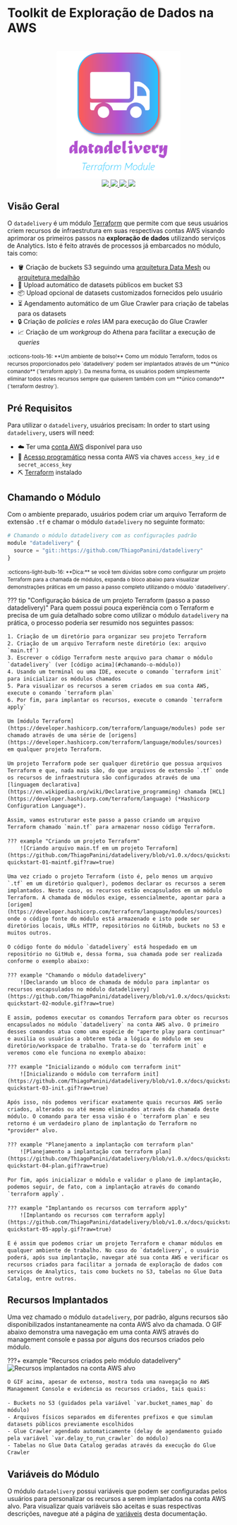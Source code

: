 # Toolkit de Exploração de Dados na AWS

<div align="center">
    <br><img src="https://github.com/ThiagoPanini/datadelivery/blob/v1.0.x/docs/_assets/imgs/logo/logo-com-nome.png?raw=true" width=280 alt="datadelivery-logo">
</div>

<div align="center">

  <a href="https://www.terraform.io/">
    <img src="https://img.shields.io/badge/terraform-grey?style=for-the-badge&logo=terraform&logoColor=B252D0">
  </a>

  <a href="https://www.mkdocs.org/">
    <img src="https://img.shields.io/badge/mkdocs-grey?style=for-the-badge&logo=markdown&logoColor=B252D0">
  </a>

  <a href="https://readthedocs.org/">
    <img src="https://img.shields.io/badge/readthedocs-grey?style=for-the-badge&logo=readthedocs&logoColor=B252D0">
  </a>

  <a href="https://github.com/">
    <img src="https://img.shields.io/badge/github-grey?style=for-the-badge&logo=github&logoColor=B252D0">
  </a>

</div>

## Visão Geral

O `datadelivery` é um módulo [Terraform](https://www.terraform.io/) que permite com que seus usuários criem recursos de infraestrutura em suas respectivas contas AWS visando aprimorar os primeiros passos na **exploração de dados** utilizando serviços de Analytics. Isto é feito através de processos já embarcados no módulo, tais como:

- 🪣 Criação de buckets S3 seguindo uma [arquitetura Data Mesh](https://www.datamesh-architecture.com/) ou [arquitetura medalhão](https://medium.com/@junshan0/medallion-architecture-what-why-and-how-ce07421ef06f)
- 🎲 Upload automático de datasets públicos em bucket S3
- 📦 Upload opcional de datasets customizados fornecidos pelo usuário
- ⏳ Agendamento automático de um Glue Crawler para criação de tabelas para os datasets
- 🔒 Criação de *policies* e *roles* IAM para execução do Glue Crawler
- 📈 Criação de um *workgroup* do Athena para facilitar a execução de *queries*

<small>
  :octicons-tools-16:
  **Um ambiente de bolso!** Como um módulo Terraform, todos os recursos proporcionados pelo `datadelivery` podem ser implantados através de um **único comando** (`terraform apply`). Da mesma forma, os usuários podem simplesmente eliminar todos estes recursos sempre que quiserem também com um **único comando** (`terraform destroy`).
</small>

## Pré Requisitos

Para utilizar o `datadelivery`, usuários precisam:
In order to start using `datadelivery`, users will need:

- ☁️ Ter uma [conta AWS](https://aws.amazon.com/premiumsupport/knowledge-center/create-and-activate-aws-account/) disponível para uso
- 🔑 [Acesso programático](https://docs.aws.amazon.com/general/latest/gr/aws-sec-cred-types.html) nessa conta AWS via chaves `access_key_id` e `secret_access_key`
- ⛏ [Terraform](https://www.terraform.io/) instalado

## Chamando o Módulo

Com o ambiente preparado, usuários podem criar um arquivo Terraform de extensão `.tf` e chamar o módulo `datadelivery` no seguinte formato:

```python
# Chamando o módulo datadelivery com as configurações padrão
module "datadelivery" {
  source = "git::https://github.com/ThiagoPanini/datadelivery"
}
```

<small>
  :octicons-light-bulb-16:
  **Dica:** se você tem dúvidas sobre como configurar um projeto Terraform para a chamada de módulos, expanda o bloco abaixo para visualizar demonstrações práticas em um passo a passo completo utilizando o módulo `datadelivery`.
</small>

??? tip "Configuração básica de um projeto Terraform (passo a passo datadelivery)"
    Para quem possui pouca experiência com o Terraform e precisa de um guia detalhado sobre como utilizar o módulo `datadelivery` na prática, o processo poderia ser resumido nos seguintes passos:

    1. Criação de um diretório para organizar seu projeto Terraform
    2. Criação de um arquivo Terraform neste diretório (ex: arquivo `main.tf`)
    3. Escrever o código Terraform neste arquivo para chamar o módulo `datadelivery` (ver [código acima](#chamando-o-módulo))
    4. Usando um terminal ou uma IDE, execute o comando `terraform init` para inicializar os módulos chamados
    5. Para visualizar os recursos a serem criados em sua conta AWS, execute o comando `terraform plan`
    6. Por fim, para implantar os recursos, execute o comando `terraform apply`

    Um [módulo Terraform](https://developer.hashicorp.com/terraform/language/modules) pode ser chamado através de uma série de [origens](https://developer.hashicorp.com/terraform/language/modules/sources) em qualquer projeto Terraform.

    Um projeto Terraform pode ser qualquer diretório que possua arquivos Terraform e que, nada mais são, do que arquivos de extensão `.tf` onde os recursos de infraestrutura são configurados através de uma [linguagem declarativa](https://en.wikipedia.org/wiki/Declarative_programming) chamada [HCL](https://developer.hashicorp.com/terraform/language) (*Hashicorp Configuration Language*).

    Assim, vamos estruturar este passo a passo criando um arquivo Terraform chamado `main.tf` para armazenar nosso código Terraform.

    ??? example "Criando um projeto Terraform"
        ![Criando arquivo main.tf em um projeto Terraform](https://github.com/ThiagoPanini/datadelivery/blob/v1.0.x/docs/quickstart/_assets/gifs/datadelivery-quickstart-01-maintf.gif?raw=true)

    Uma vez criado o projeto Terraform (isto é, pelo menos um arquivo `.tf` em um diretório qualquer), podemos declarar os recursos a serem implantados. Neste caso, os recursos estão encapsulados em um módulo Terraform. A chamada de módulos exige, essencialmente, apontar para a [origem](https://developer.hashicorp.com/terraform/language/modules/sources) onde o código fonte do módulo está armazenado e isto pode ser diretórios locais, URLs HTTP, repositórios no GitHub, buckets no S3 e muitos outros.
    
    O código fonte do módulo `datadelivery` está hospedado em um repositório no GitHub e, dessa forma, sua chamada pode ser realizada conforme o exemplo abaixo:

    ??? example "Chamando o módulo datadelivery"
        ![Declarando um bloco de chamada de módulo para implantar os recursos encapsulados no módulo datadelivery](https://github.com/ThiagoPanini/datadelivery/blob/v1.0.x/docs/quickstart/_assets/gifs/datadelivery-quickstart-02-module.gif?raw=true)

    E assim, podemos executar os comandos Terraform para obter os recursos encapsulados no módulo `datadelivery` na conta AWS alvo. O primeiro desses comandos atua como uma espécie de "aperte play para continuar" e auxilia os usuários a obterem toda a lógica do módulo em seu diretório/workspace de trabalho. Trata-se do `terraform init` e veremos como ele funciona no exemplo abaixo:

    ??? example "Inicializando o módulo com terraform init"
        ![Inicializando o módulo com terraform init](https://github.com/ThiagoPanini/datadelivery/blob/v1.0.x/docs/quickstart/_assets/gifs/datadelivery-quickstart-03-init.gif?raw=true)

    Após isso, nós podemos verificar exatamente quais recursos AWS serão criados, alterados ou até mesmo eliminados através da chamada deste módulo. O comando para ter essa visão é o `terraform plan` e seu retorno é um verdadeiro plano de implantação do Terraform no *provider* alvo.

    ??? example "Planejamento a implantação com terraform plan"
        ![Planejamento a implantação com terraform plan](https://github.com/ThiagoPanini/datadelivery/blob/v1.0.x/docs/quickstart/_assets/gifs/datadelivery-quickstart-04-plan.gif?raw=true)

    Por fim, após inicializar o módulo e validar o plano de implantação, podemos seguir, de fato, com a implantação através do comando `terraform apply`.

    ??? example "Implantando os recursos com terraform apply"
        ![Implantando os recursos com terraform apply](https://github.com/ThiagoPanini/datadelivery/blob/v1.0.x/docs/quickstart/_assets/gifs/datadelivery-quickstart-05-apply.gif?raw=true)
    
    E é assim que podemos criar um projeto Terraform e chamar módulos em qualquer ambiente de trabalho. No caso do `datadelivery`, o usuário poderá, após sua implantação, navegar até sua conta AWS e verificar os recursos criados para facilitar a jornada de exploração de dados com serviços de Analytics, tais como buckets no S3, tabelas no Glue Data Catalog, entre outros.

## Recursos Implantados

Uma vez chamado o módulo `datadelivery`, por padrão, alguns recursos são disponibilizados instantaneamente na conta AWS alvo da chamada. O GIF abaixo demonstra uma navegação em uma conta AWS através do management console e passa por alguns dos recursos criados pelo módulo.

???+ example "Recursos criados pelo módulo datadelivery"
    ![Recursos implantados na conta AWS alvo](https://github.com/ThiagoPanini/datadelivery/blob/v1.0.x/docs/quickstart/_assets/gifs/datadelivery-usage-demo.gif?raw=true)

    O GIF acima, apesar de extenso, mostra toda uma navegação no AWS Management Console e evidencia os recursos criados, tais quais:

    - Buckets no S3 (guidados pela variável `var.bucket_names_map` do módulo)
    - Arquivos físicos separados em diferentes prefixos e que simulam datasets públicos previamente escolhidos
    - Glue Crawler agendado automaticamente (delay de agendamento guiado pela variável `var.delay_to_run_crawler` do módulo)
    - Tabelas no Glue Data Catalog geradas através da execução do Glue Crawler

## Variáveis do Módulo 

O módulo `datadelivery` possui variáveis que podem ser configuradas pelos usuários para personalizar os recursos a serem implantados na conta AWS alvo. Para visualizar quais variáveis são aceitas e suas respectivas descrições, navegue até a página de [variáveis](./variables.md) desta documentação.
